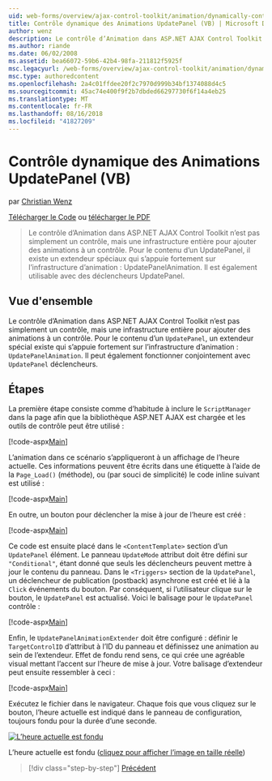 ```yaml
---
uid: web-forms/overview/ajax-control-toolkit/animation/dynamically-controlling-updatepanel-animations-vb
title: Contrôle dynamique des Animations UpdatePanel (VB) | Microsoft Docs
author: wenz
description: Le contrôle d’Animation dans ASP.NET AJAX Control Toolkit n’est pas simplement un contrôle, mais une infrastructure entière pour ajouter des animations à un contrôle. Pour le contenu d’un...
ms.author: riande
ms.date: 06/02/2008
ms.assetid: bea66072-59b6-42b4-98fa-211812f5925f
msc.legacyurl: /web-forms/overview/ajax-control-toolkit/animation/dynamically-controlling-updatepanel-animations-vb
msc.type: authoredcontent
ms.openlocfilehash: 2a4c01ffdee20f2c7970d999b34bf1374088d4c5
ms.sourcegitcommit: 45ac74e400f9f2b7dbded66297730f6f14a4eb25
ms.translationtype: MT
ms.contentlocale: fr-FR
ms.lasthandoff: 08/16/2018
ms.locfileid: "41827209"
---
```

<a name="dynamically-controlling-updatepanel-animations-vb"></a>Contrôle dynamique des Animations UpdatePanel (VB)
====================
par [Christian Wenz](https://github.com/wenz)

[Télécharger le Code](http://download.microsoft.com/download/9/3/f/93f8daea-bebd-4821-833b-95205389c7d0/UpdatePanelAnimation2.vb.zip) ou [télécharger le PDF](http://download.microsoft.com/download/b/6/a/b6ae89ee-df69-4c87-9bfb-ad1eb2b23373/updatepanelanimation2VB.pdf)

> Le contrôle d’Animation dans ASP.NET AJAX Control Toolkit n’est pas simplement un contrôle, mais une infrastructure entière pour ajouter des animations à un contrôle. Pour le contenu d’un UpdatePanel, il existe un extendeur spéciaux qui s’appuie fortement sur l’infrastructure d’animation : UpdatePanelAnimation. Il est également utilisable avec des déclencheurs UpdatePanel.


## <a name="overview"></a>Vue d'ensemble

Le contrôle d’Animation dans ASP.NET AJAX Control Toolkit n’est pas simplement un contrôle, mais une infrastructure entière pour ajouter des animations à un contrôle. Pour le contenu d’un `UpdatePanel`, un extendeur spécial existe qui s’appuie fortement sur l’infrastructure d’animation : `UpdatePanelAnimation`. Il peut également fonctionner conjointement avec `UpdatePanel` déclencheurs.

## <a name="steps"></a>Étapes

La première étape consiste comme d’habitude à inclure le `ScriptManager` dans la page afin que la bibliothèque ASP.NET AJAX est chargée et les outils de contrôle peut être utilisé :


[!code-aspx[Main](dynamically-controlling-updatepanel-animations-vb/samples/sample1.aspx)]

L’animation dans ce scénario s’appliqueront à un affichage de l’heure actuelle. Ces informations peuvent être écrits dans une étiquette à l’aide de la `Page_Load()` (méthode), ou (par souci de simplicité) le code inline suivant est utilisé :


[!code-aspx[Main](dynamically-controlling-updatepanel-animations-vb/samples/sample2.aspx)]

En outre, un bouton pour déclencher la mise à jour de l’heure est créé :


[!code-aspx[Main](dynamically-controlling-updatepanel-animations-vb/samples/sample3.aspx)]

Ce code est ensuite placé dans le `<ContentTemplate>` section d’un `UpdatePanel` élément. Le panneau `UpdateMode` attribut doit être défini sur `"Conditional"`, étant donné que seuls les déclencheurs peuvent mettre à jour le contenu du panneau. Dans le `<Triggers>` section de la `UpdatePanel`, un déclencheur de publication (postback) asynchrone est créé et lié à la `Click` événements du bouton. Par conséquent, si l’utilisateur clique sur le bouton, le `UpdatePanel` est actualisé. Voici le balisage pour le `UpdatePanel` contrôle :


[!code-aspx[Main](dynamically-controlling-updatepanel-animations-vb/samples/sample4.aspx)]

Enfin, le `UpdatePanelAnimationExtender` doit être configuré : définir le `TargetControlID` d’attribut à l’ID du panneau et définissez une animation au sein de l’extendeur. Effet de fondu rend sens, ce qui crée une agréable visual mettant l’accent sur l’heure de mise à jour. Votre balisage d’extendeur peut ensuite ressembler à ceci :


[!code-aspx[Main](dynamically-controlling-updatepanel-animations-vb/samples/sample5.aspx)]

Exécutez le fichier dans le navigateur. Chaque fois que vous cliquez sur le bouton, l’heure actuelle est indiqué dans le panneau de configuration, toujours fondu pour la durée d’une seconde.


[![L’heure actuelle est fondu](dynamically-controlling-updatepanel-animations-vb/_static/image2.png)](dynamically-controlling-updatepanel-animations-vb/_static/image1.png)

L’heure actuelle est fondu ([cliquez pour afficher l’image en taille réelle](dynamically-controlling-updatepanel-animations-vb/_static/image3.png))

> [!div class="step-by-step"]
> [Précédent](animating-an-updatepanel-control-vb.md)
